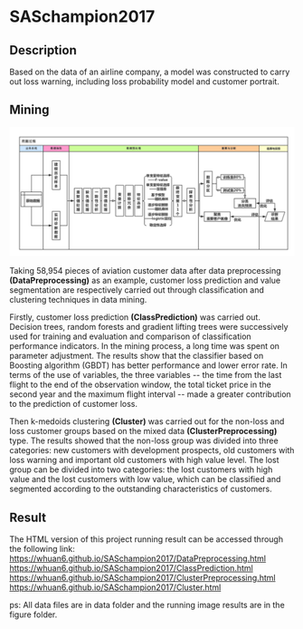 # SASchampion2017

## Description
Based on the data of an airline company, a model was constructed to carry out loss warning, including loss probability model and customer portrait.

## Mining 
![Mining Process](https://github.com/whuan6/SASchampion2017/blob/master/miningProcess.png)

Taking 58,954 pieces of aviation customer data after data preprocessing **(DataPreprocessing)** as an example, customer loss prediction and value segmentation are respectively carried out through classification and clustering techniques in data mining.

Firstly, customer loss prediction **(ClassPrediction)** was carried out. Decision trees, random forests and gradient lifting trees were successively used for training and evaluation and comparison of classification performance indicators. In the mining process, a long time was spent on parameter adjustment. The results show that the classifier based on Boosting algorithm (GBDT) has better performance and lower error rate. In terms of the use of variables, the three variables -- the time from the last flight to the end of the observation window, the total ticket price in the second year and the maximum flight interval -- made a greater contribution to the prediction of customer loss.

Then k-medoids clustering **(Cluster)** was carried out for the non-loss and loss customer groups based on the mixed data **(ClusterPreprocessing)** type. The results showed that the non-loss group was divided into three categories: new customers with development prospects, old customers with loss warning and important old customers with high value level. The lost group can be divided into two categories: the lost customers with high value and the lost customers with low value, which can be classified and segmented according to the outstanding characteristics of customers.

## Result
The HTML version of this project running result can be accessed through the following link:
<https://whuan6.github.io/SASchampion2017/DataPreprocessing.html>
<https://whuan6.github.io/SASchampion2017/ClassPrediction.html>
<https://whuan6.github.io/SASchampion2017/ClusterPreprocessing.html>
<https://whuan6.github.io/SASchampion2017/Cluster.html>

ps: 
All data files are in data folder and the running image results are in the figure folder.
